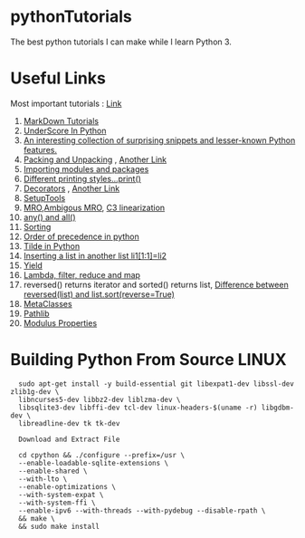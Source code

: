 # pythonTutorials
The best python tutorials I can make while I learn Python 3.

# Useful Links

Most important tutorials : [Link](https://www.python-course.eu/python3_course.php)

1. [MarkDown Tutorials](https://guides.github.com/features/mastering-markdown/)
2. [UnderScore In Python](https://hackernoon.com/understanding-the-underscore-of-python-309d1a029edc)
3. [An interesting collection of surprising snippets and lesser-known Python features.](https://github.com/satwikkansal/wtfpython)
4. [Packing and Unpacking](https://www.geeksforgeeks.org/packing-and-unpacking-arguments-in-python/) , [Another Link](https://stackoverflow.com/questions/6967632/unpacking-extended-unpacking-and-nested-extended-unpacking)
5. [Importing modules and packages](https://docs.python.org/3/tutorial/modules.html)
6. [Different printing styles...print()](https://docs.python.org/3/tutorial/inputoutput.html)
7. [Decorators](https://www.thecodeship.com/patterns/guide-to-python-function-decorators/) , [Another Link](https://www.python-course.eu/python3_decorators.php)
8. [SetupTools](http://setuptools.readthedocs.io/en/latest/setuptools.html#installing-setuptools)
9. [MRO](https://www.python-course.eu/python3_multiple_inheritance.php),[Ambigous MRO](https://stackoverflow.com/questions/29214888/typeerror-cannot-create-a-consistent-method-resolution-order-mro), [C3 linearization](https://en.wikipedia.org/wiki/C3_linearization)
10. [any() and all()](https://www.geeksforgeeks.org/any-all-in-python/)
11. [Sorting](https://docs.python.org/3.3/howto/sorting.html)
12. [Order of precedence in python](https://www.programiz.com/python-programming/precedence-associativity)
13. [Tilde in Python](https://stackoverflow.com/q/8305199/6758560)
14. [Inserting a list in another list li1[1:1]=li2](https://stackoverflow.com/a/5805910/6758560)
15. [Yield](https://stackoverflow.com/questions/231767/what-does-the-yield-keyword-do)
16. [Lambda, filter, reduce and map](https://www.python-course.eu/python3_lambda.php)
17. reversed() returns iterator and sorted() returns list, [Difference between reversed(list) and list.sort(reverse=True)](https://stackoverflow.com/q/9969698/6758560) 
18. [MetaClasses](https://realpython.com/python-metaclasses/)
19. [Pathlib](https://treyhunner.com/2018/12/why-you-should-be-using-pathlib/)
20. [Modulus Properties](https://www.quora.com/What-are-all-the-properties-of-modulo-which-can-be-used-in-programming-competitions)
# Building Python From Source LINUX

```
  sudo apt-get install -y build-essential git libexpat1-dev libssl-dev zlib1g-dev \
  libncurses5-dev libbz2-dev liblzma-dev \
  libsqlite3-dev libffi-dev tcl-dev linux-headers-$(uname -r) libgdbm-dev \
  libreadline-dev tk tk-dev

  Download and Extract File 
  
  cd cpython && ./configure --prefix=/usr \
  --enable-loadable-sqlite-extensions \
  --enable-shared \
  --with-lto \
  --enable-optimizations \
  --with-system-expat \
  --with-system-ffi \
  --enable-ipv6 --with-threads --with-pydebug --disable-rpath \
  && make \
  && sudo make install
  ```
